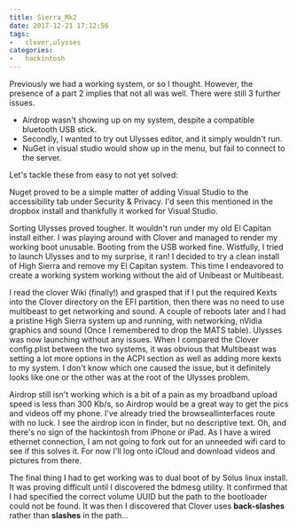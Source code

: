 ```yaml
---
title: Sierra_Mk2
date: 2017-12-21 17:12:56
tags:
-   clover,ulysses
categories:
-   hackintosh
---
```

Previously we had a working system, or so I thought. However, the presence of a part 2 implies that not all was well. There were still 3 further issues.

- Airdrop wasn't showing up on my system, despite a compatible bluetooth USB stick.
- Secondly, I wanted to try out Ulysses editor, and it simply wouldn't run.
- NuGet in visual studio would show up in the menu, but fail to connect to the server.

Let's tackle these from easy to not yet solved:

Nuget proved to be a simple matter of adding Visual Studio to the accessibility tab under Security & Privacy. I'd seen this mentioned in the dropbox install and thankfully it worked for Visual Studio.

Sorting Ulysses proved tougher. It wouldn't run under my old El Capitan install either. I was playing around with Clover and managed to render my working boot unusable. Booting from the USB worked fine. Wistfully, I tried to launch Ulysses and to my surprise, it ran! I decided to try a clean install of High Sierra and remove my El Capitan system. This time I endeavored to create a working system working without the aid of Unibeast or Multibeast.

I read the clover Wiki (finally!) and grasped that if I put the required Kexts into the Clover directory on the EFI partition, then there was no need to use multibeast to get networking and sound. A couple of reboots later and I had a pristine High Sierra system up and running, with networking, nVidia graphics and sound (Once I remembered to drop the MATS table). Ulysses was now launching without any issues. When I compared the Clover config.plist between the two systems, it was obvious that Multibeast was setting a lot more options in the ACPI section as well as adding more kexts to my system. I don't know which one caused the issue, but it definitely looks like one or the other was at the root of the Ulysses problem.

Airdrop still isn't working which is a bit of a pain as my broadband upload speed is less than 300 Kb/s, so Airdrop would be a great way to get the pics and videos off my phone. I've already tried the browseallinterfaces route with no luck. I see the airdrop icon in finder, but no descriptive text. Oh, and there's no sign of the hackintosh from iPhone or iPad. As I have a wired ethernet connection, I am not going to fork out for an unneeded wifi card to see if this solves it. For now I'll log onto iCloud and download videos and pictures from there.

The final thing I had to get working was to dual boot of by Solus linux install. It was proving difficult until I discovered the bdmesg utility. It confirmed that I had specified the correct volume UUID but the path to the bootloader could not be found. It was then I discovered that Clover uses **back-slashes** rather than **slashes** in the path...
